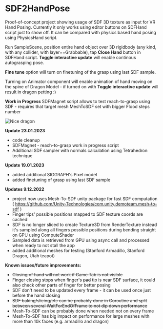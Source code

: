 # SDF2HandPose

Proof-of-concept project showing usage of SDF 3D texture as input for VR Hand Posing.
Currently it only works using editor buttons on SDFHand script just to show off.
It can be compared with physics based hand posing using PhysicsHand script.

Run SampleScene, position entire hand object over 3D rigidbody (any kind, with any collider, with layer==Grabbable),
tap **Close Hand** button in SDFHand script. **Toggle interactive update** will enable continous autograsping pose.

**Fine tune** option will turn on finetuning of the grasp using last SDF sample.

Turning on Animator component will enable animation of hand moving on the spine of Dragon Model - if turned
on with **Toggle interactive update** will result in dragon petting :)

**Work in Progress** SDFMagnet script allows to test reach-to-grasp using SDF - requires that target mesh MeshToSDF
set with bigger Flood steps number

![Nice dragon](https://media.githubusercontent.com/media/nosferathoo/SDF2HandPose/main/DragonPetting2.gif)

**Update 23.01.2023**
* code cleanup
* SDFMagnet - reach-to-grasp work in progress script
* Additional SDF sampler with normals calculation using Tetrahedron technique

**Update 19.01.2023**
* added additional SIGGRAPH's Pixel model
* added finetuning of grasp using last SDF sample 

**Updates 9.12.2022**
* project now uses Mesh-To-SDF unity package for fast SDF computation ( https://github.com/Unity-Technologies/com.unity.demoteam.mesh-to-sdf )
* Finger tips' possible positions mapped to SDF texture coords are cached
* SDF is no longer sliced to create Texture3D from RenderTexture instead it's sampled along all fingers possible positions during bending straight on GPU using ComputeShader
* Sampled data is retrieved from GPU using async call and processed when ready to not stall the app
* added additional meshes for testing (Stanford Armadillo, Stanford Dragon, Utah teapot)

**Known issues/future improvements:**
* ~~Closing of hand will not work if Game Tab is not visible~~
* Finger closing stops when finger's ~~pad~~ tip is near SDF surface, it could also check other parts of finger for better posing
* SDF don't need to be updated every frame - it can be used once just before the hand closing
* ~~SDF baking/slicing/etc can be probably done in Coroutine and split between several WaitForEndOfFrame to not dip down performance~~
* Mesh-To-SDF can be probably done when needed not on every frame
* Mesh-To-SDF has big impact on performance for large meshes with more than 10k faces (e.g. armadillo and dragon)

